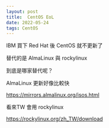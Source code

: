 ```yaml
---
layout: post
title:  CentOS EoL
date: 2022-05-24
tags: CentOS
---
```


IBM 買下 Red Hat 後 CentOS 就不更新了

替代的是 AlmaLinux 與 rockylinux

到底是哪家替代呢？


AlmaLinux 更新好像比較快

https://mirrors.almalinux.org/isos.html


看來TW 會用 rockylinux

https://rockylinux.org/zh_TW/download

